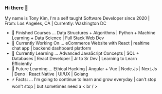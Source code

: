 ### Hi there 👋

My name is Tony Kim, I'm a self taught Software Developer since 2020 | From: Los Angeles, CA | Currently: Washington DC

- 🚀 Finished Courses ... Data Structures + Algorithms | Python + Machine Learning + Data Science | Full Stack Web Dev 
- 🔭 Currently Working On ... eCommerce Website with React | realtime chat app | backend dashboard platform 
- 🦉 Currently Learning ... Advanced JavaScript Concepts | SQL + Databases | React Developer | Jr to Sr Dev | Learning to Learn Efficiently 
- 💪 Future Learning ... Ethical Hacking | Angular + Vue | Node.Js | Next.Js | Deno | React Native | UI/UX | Golang  
- ⚡ Facts: ...  I'm going to continue to learn and grow everyday | can't stop won't stop |  but sometimes need a < br / >


